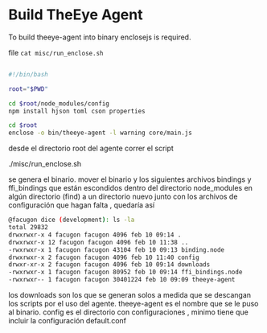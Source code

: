 
# Build TheEye Agent

To build theeye-agent into binary enclosejs is required.

file `cat misc/run_enclose.sh `

```bash

#!/bin/bash

root="$PWD"

cd $root/node_modules/config
npm install hjson toml cson properties

cd $root
enclose -o bin/theeye-agent -l warning core/main.js
```


desde el directorio root del agente correr el script

./misc/run_enclose.sh

se genera el binario. mover el binario y los siguientes archivos bindings y ffi_bindings que están escondidos dentro del directorio node_modules en algún directorio (find) a un directorio nuevo junto con los archivos de configuración que hagan falta , quedaría así

```bash
@facugon dice (development): ls -la
total 29832
drwxrwxr-x 4 facugon facugon 4096 feb 10 09:14 .
drwxrwxr-x 12 facugon facugon 4096 feb 10 11:38 ..
-rwxrwxr-x 1 facugon facugon 43104 feb 10 09:13 binding.node
drwxrwxr-x 2 facugon facugon 4096 feb 10 11:40 config
drwxr-xr-x 2 facugon facugon 4096 feb 10 09:14 downloads
-rwxrwxr-x 1 facugon facugon 80952 feb 10 09:14 ffi_bindings.node
-rwxrwxr-- 1 facugon facugon 30401224 feb 10 09:09 theeye-agent
```

los downloads son los que se generan solos a medida que se descangan los scripts por el uso del agente.
theeye-agent es el nombre que se le puso al binario. config es el directorio con configuraciones , minimo tiene que incluir la configuración default.conf
